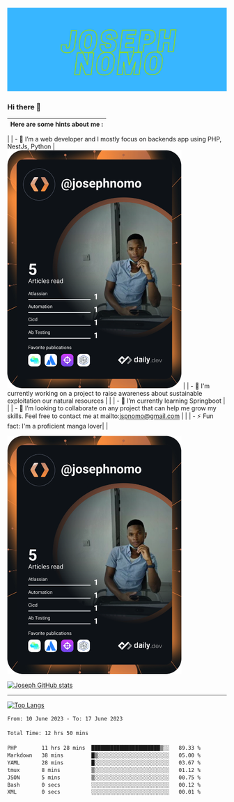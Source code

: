 ![Banner of my profile!](/Joseph_NOMO.png "Banner")

### Hi there 👋

| Here are some hints about me : |
| ------------------------------ |

|
| - 🔭 I’m a web developer and I mostly focus on backends app using PHP, NestJs, Python | <img src="/devcard.svg" width="400" alt="Joseph NOMO's Dev Card"/> |
| - 🦁 I'm currently working on a project to raise awareness about sustainable exploitation our natural resources | |
| - 🌱 I’m currently learning Springboot | |
| - 👯 I’m looking to collaborate on any project that can help me grow my skills. Feel free to contact me at mailto:jspnomo@gmail.com | |
| - ⚡ Fun fact: I'm a proficient manga lover| |

<img src="/devcard.svg" width="400" alt="Joseph NOMO's Dev Card"/>

[![Joseph GitHub stats](https://github-readme-stats-seven-sigma-53.vercel.app/api?username=Jspascal)](https://github.com/Jspascal/github-readme-stats)

---

[![Top Langs](https://github-readme-stats-seven-sigma-53.vercel.app/api/top-langs/?username=Jspascal&layout=compact)](https://github.com/Jspascal/github-readme-stats)

<!--START_SECTION:waka-->

```txt
From: 10 June 2023 - To: 17 June 2023

Total Time: 12 hrs 50 mins

PHP        11 hrs 28 mins  ██████████████████████▒░░   89.33 %
Markdown   38 mins         █▒░░░░░░░░░░░░░░░░░░░░░░░   05.00 %
YAML       28 mins         █░░░░░░░░░░░░░░░░░░░░░░░░   03.67 %
tmux       8 mins          ▒░░░░░░░░░░░░░░░░░░░░░░░░   01.12 %
JSON       5 mins          ▒░░░░░░░░░░░░░░░░░░░░░░░░   00.75 %
Bash       0 secs          ░░░░░░░░░░░░░░░░░░░░░░░░░   00.12 %
XML        0 secs          ░░░░░░░░░░░░░░░░░░░░░░░░░   00.01 %
```

<!--END_SECTION:waka-->
